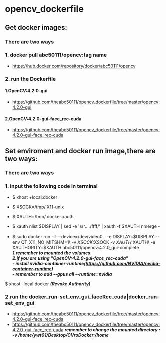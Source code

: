 # opencv_dockerfile

## Get docker images:
### **There are two ways** 
### 1. docker pull abc50111/opencv:tag name
- https://hub.docker.com/repository/docker/abc50111/opencv
### 2. run the Dockerfile
#### 1.OpenCV:4.2.0-gui
- https://github.com/theabc50111/opencv_dockerfile/tree/master/opencv:4.2.0-gui
#### 2.OpenCV:4.2.0-gui-face_rec-cuda
- https://github.com/theabc50111/opencv_dockerfile/tree/master/opencv:4.2.0-gui-face_rec-cuda
## Set enviroment and docker run image,there are two ways: 
### **There are two ways** 
### 1. input the following code in terminal
- $ xhost +local:docker

- $ XSOCK=/tmp/.X11-unix

- $ XAUTH=/tmp/.docker.xauth

- $ xauth nlist $DISPLAY | sed -e 's/^..../ffff/' | xauth -f $XAUTH nmerge -

- $ sudo docker run -it --device=/dev/video0　-e DISPLAY=$DISPLAY --env QT_X11_NO_MITSHM=1\ -v $XSOCK:$XSOCK -v $XAUTH:$XAUTH\ 
-e XAUTHORITY=$XAUTH abc50111/opencv:4.2.0_gui-complete 
***1.remember to mounted the volumes***<br>
***2.if you are using "OpenCV:4.2.0-gui-face_rec-cuda"***<br>
***- install nvidia-container-runtime(https://github.com/NVIDIA/nvidia-container-runtime)***<br>
***- remember to add --gpus all --runtime=nvidia***

$ xhost -local:docker ***(Revoke Authority)***

### 2.run the  	docker_run-set_env_gui_faceRec_cuda|docker_run-set_env_gui
- https://github.com/theabc50111/opencv_dockerfile/tree/master/opencv:4.2.0-gui-face_rec-cuda
- https://github.com/theabc50111/opencv_dockerfile/tree/master/opencv:4.2.0-gui-face_rec-cuda
***remember to change the mounted directory : -v /home/ywt01/Desktop/CVtoDocker:/home***

